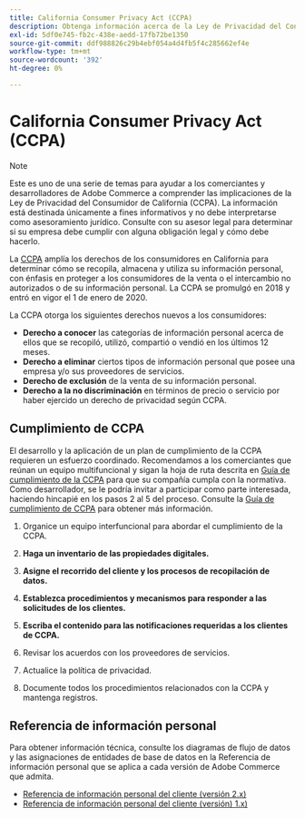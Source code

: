 ```yaml
---
title: California Consumer Privacy Act (CCPA)
description: Obtenga información acerca de la Ley de Privacidad del Consumidor de California (CCPA), que expande los derechos de los consumidores en California para determinar cómo se recopila, almacena y utiliza su información personal.
exl-id: 5df0e745-fb2c-438e-aedd-17fb72be1350
source-git-commit: ddf988826c29b4ebf054a4d4fb5f4c285662ef4e
workflow-type: tm+mt
source-wordcount: '392'
ht-degree: 0%

---
```


# California Consumer Privacy Act (CCPA)

>[!NOTE]
>
>Este es uno de una serie de temas para ayudar a los comerciantes y desarrolladores de Adobe Commerce a comprender las implicaciones de la Ley de Privacidad del Consumidor de California (CCPA). La información está destinada únicamente a fines informativos y no debe interpretarse como asesoramiento jurídico. Consulte con su asesor legal para determinar si su empresa debe cumplir con alguna obligación legal y cómo debe hacerlo.

La [CCPA](https://oag.ca.gov/privacy/ccpa) amplía los derechos de los consumidores en California para determinar cómo se recopila, almacena y utiliza su información personal, con énfasis en proteger a los consumidores de la venta o el intercambio no autorizados o de su información personal. La CCPA se promulgó en 2018 y entró en vigor el 1 de enero de 2020.

La CCPA otorga los siguientes derechos nuevos a los consumidores:

- **Derecho a conocer** las categorías de información personal acerca de ellos que se recopiló, utilizó, compartió o vendió en los últimos 12 meses.
- **Derecho a eliminar** ciertos tipos de información personal que posee una empresa y/o sus proveedores de servicios.
- **Derecho de exclusión** de la venta de su información personal.
- **Derecho a la no discriminación** en términos de precio o servicio por haber ejercido un derecho de privacidad según CCPA.

## Cumplimiento de CCPA

El desarrollo y la aplicación de un plan de cumplimiento de la CCPA requieren un esfuerzo coordinado. Recomendamos a los comerciantes que reúnan un equipo multifuncional y sigan la hoja de ruta descrita en [Guía de cumplimiento de la CCPA](https://experienceleague.adobe.com/docs/commerce-admin/start/compliance/privacy/compliance-ccpa.html?lang=es) para que su compañía cumpla con la normativa. Como desarrollador, se le podría invitar a participar como parte interesada, haciendo hincapié en los pasos 2 al 5 del proceso. Consulte la [Guía de cumplimiento de CCPA](https://experienceleague.adobe.com/docs/commerce-admin/start/compliance/privacy/compliance-ccpa.html?lang=es) para obtener más información.

1. Organice un equipo interfuncional para abordar el cumplimiento de la CCPA.

1. **Haga un inventario de las propiedades digitales.**

1. **Asigne el recorrido del cliente y los procesos de recopilación de datos.**

1. **Establezca procedimientos y mecanismos para responder a las solicitudes de los clientes.**

1. **Escriba el contenido para las notificaciones requeridas a los clientes de CCPA.**

1. Revisar los acuerdos con los proveedores de servicios.

1. Actualice la política de privacidad.

1. Documente todos los procedimientos relacionados con la CCPA y mantenga registros.

## Referencia de información personal

Para obtener información técnica, consulte los diagramas de flujo de datos y las asignaciones de entidades de base de datos en la Referencia de información personal que se aplica a cada versión de Adobe Commerce que admita.

- [Referencia de información personal del cliente (versión 2.x)](data-m2.md)
- [Referencia de información personal del cliente (versión) 1.x)](data-m1.md)
